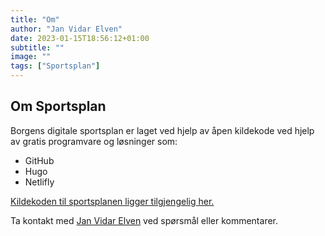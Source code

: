 ```yaml
---
title: "Om"
author: "Jan Vidar Elven"
date: 2023-01-15T18:56:12+01:00
subtitle: ""
image: ""
tags: ["Sportsplan"]
---
```

## Om Sportsplan

Borgens digitale sportsplan er laget ved hjelp av åpen kildekode ved hjelp av gratis programvare og løsninger som:

- GitHub
- Hugo
- Netlifly

[Kildekoden til sportsplanen ligger tilgjengelig her.](https://github.com/BorgenGutta/DigitalSportsplan)

Ta kontakt med [Jan Vidar Elven](mailto:jan.vidar@borgen-il.no) ved spørsmål eller kommentarer.
